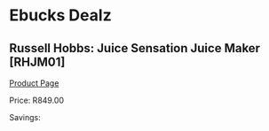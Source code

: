
# Ebucks Dealz
## Russell Hobbs: Juice Sensation Juice Maker [RHJM01]
[Product Page](https://www.ebucks.com/web/shop/productSelected.do?prodId=1084077803&catId=704987863)

Price: R849.00

Savings: 


	